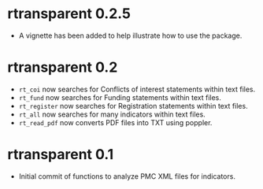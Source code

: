 <div align="justify">

# rtransparent 0.2.5

* A vignette has been added to help illustrate how to use the package.


# rtransparent 0.2

* `rt_coi` now searches for Conflicts of interest statements within text files.
* `rt_fund` now searches for Funding statements within text files.
* `rt_register` now searches for Registration statements within text files.
* `rt_all` now searches for many indicators within text files.
* `rt_read_pdf` now converts PDF files into TXT using poppler.


# rtransparent 0.1

* Initial commit of functions to analyze PMC XML files for indicators.


</div>